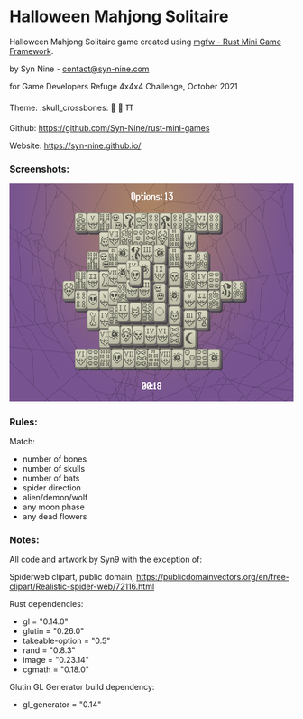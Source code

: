 # Halloween Mahjong Solitaire

Halloween Mahjong Solitaire game created using [mgfw - Rust Mini Game Framework](https://github.com/Syn-Nine/mgfw).

by Syn Nine - contact@syn-nine.com

for Game Developers Refuge 4x4x4 Challenge, October 2021

Theme: :skull_crossbones: :bat: :game_die: :shinto_shrine:

Github: https://github.com/Syn-Nine/rust-mini-games

Website: https://syn-nine.github.io/

### Screenshots:
![](https://github.com/Syn-Nine/rust-mini-games/blob/main/2d-games/mahjong/screenshots/mahjong-screenshot.png)

### Rules:
Match:
- number of bones
- number of skulls
- number of bats
- spider direction
- alien/demon/wolf
- any moon phase
- any dead flowers

### Notes:
All code and artwork by Syn9 with the exception of:

Spiderweb clipart, public domain, https://publicdomainvectors.org/en/free-clipart/Realistic-spider-web/72116.html

Rust dependencies:
- gl = "0.14.0"
- glutin = "0.26.0"
- takeable-option = "0.5"
- rand = "0.8.3"
- image = "0.23.14"
- cgmath = "0.18.0"

Glutin GL Generator build dependency:
- gl_generator = "0.14"

